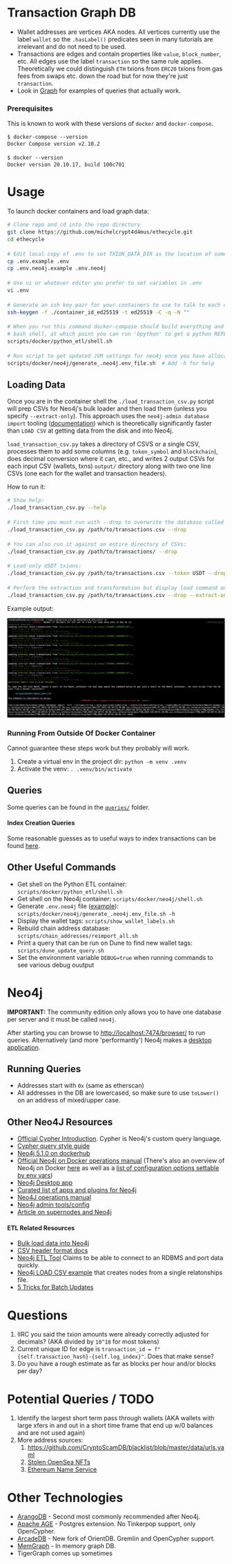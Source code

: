 # Transaction Graph DB
* Wallet addresses are vertices AKA nodes. All vertices currently use the label `wallet` so the `.hasLabel()` predicates seen in many tutorials are irrelevant and do not need to be used.
* Transactions are edges and contain properties like `value`, `block_number`, etc. All edges use the label `transaction` so the same rule applies. Theoretically we could distinguish `ETH` txions from `ERC20` txions from gas fees from swaps etc. down the road but for now they're just `transaction`.
* Look in [Graph](ethecycle/graph.py) for examples of queries that actually work.

### Prerequisites
This is known to work with these versions of `docker` and `docker-compose`.

```
$ docker-compose --version
Docker Compose version v2.10.2

$ docker --version
Docker version 20.10.17, build 100c701
```

# Usage
To launch docker containers and load graph data:

```bash
# Clone repo and cd into the repo directory
git clone https://github.com/michelcrypt4d4mus/ethecycle.git
cd ethecycle

# Edit local copy of .env to set TXION_DATA_DIR as the location of some txion CSVs
cp .env.example .env
cp .env.neo4j.example .env.neo4j

# Use vi or whatever editor you prefer to set variables in .env
vi .env

# Generate an ssh key pair for your containers to use to talk to each other:
ssh-keygen -f ./container_id_ed25519 -t ed25519 -C -q -N ""

# When you run this command docker-compose should build everything and leave you in a
# bash shell, at which point you can run 'bpython' to get a python REPL etc.
scripts/docker/python_etl/shell.sh

# Run script to get updated JVM settings for neo4j once you have allocated docker memory:
scripts/docker/neo4j/generate_.neo4j.env_file.sh  # Add -h for help
```

## Loading Data
Once you are in the container shell the `./load_transaction_csv.py` script will prep CSVs for Neo4j's bulk loader and then load them (unless you specify `--extract-only`). This approach uses the `neo4j-admin database import` tooling ([documentation](https://neo4j.com/docs/operations-manual/current/tools/neo4j-admin/neo4j-admin-import/)) which is theoretically significantly faster than `LOAD CSV` at getting data from the disk and into Neo4j.

`load_transaction_csv.py` takes a directory of CSVS or a single CSV, processes them to add some columns (e.g. `token_symbol` and `blockchain`), does decimal conversion where it can, etc., and writes 2 output CSVs for each input CSV (wallets, txns) `output/` directory along with two one line CSVs (one each for the wallet and transaction headers).

How to run it:
```bash
# Show help:
./load_transaction_csv.py --help

# First time you must run with --drop to overwrite the database called 'neo4j' (community edition limitation):
./load_transaction_csv.py /path/to/transactions.csv --drop

# You can also run it against an entire directory of CSVs:
./load_transaction_csv.py /path/to/transactions/ --drop

# Load only USDT txions:
./load_transaction_csv.py /path/to/transactions.csv --token USDT --drop

# Perform the extraction and transformation but display load command on screen rather than actually execute it:
./load_transaction_csv.py /path/to/transactions.csv --drop --extract-only
```

Example output:

![](doc/loader_output.png)

### Running From Outside Of Docker Container
Cannot guarantee these steps work but they probably will work.

1. Create a virtual env in the project dir: `python -m venv .venv`
1. Activate the venv: `. .venv/bin/activate`

## Queries
Some queries can be found in the [`queries/`](queries/) folder.

#### Index Creation Queries
Some reasonable guesses as to useful ways to index transactions can be found [here](queries/indexes.cql).

## Other Useful Commands
* Get shell on the Python ETL container: `scripts/docker/python_etl/shell.sh`
* Get shell on the Neo4j container: `scripts/docker/neo4j/shell.sh`
* Generate `.env.neo4j` file ([example](.env.neo4j.example)): `scripts/docker/neo4j/generate_.neo4j.env_file.sh -h`
* Display the wallet tags: `scripts/show_wallet_labels.sh`
* Rebuild chain address database: `scripts/chain_addresses/reimport_all.sh`
* Print a query that can be run on Dune to find new wallet tags: `scripts/dune_update_query.sh`
* Set the environment variable `DEBUG=true` when running commands to see various debug ouutput


# Neo4j
**IMPORTANT:** The community edition only allows you to have one database per server and it must be called `neo4j`.

After starting you can browse to [http://localhost:7474/browser/](http://localhost:7474/browser/) to run queries. Alternatively (and more 'performantly') Neo4j makes a [desktop application](https://neo4j.com/download/).

## Running Queries
* Addresses start with `0x` (same as etherscan)
* All addresses in the DB are lowercased, so make sure to use `toLower()` on an address of mixed/upper case.


## Other Neo4J Resources
* [Official Cypher Introduction](https://neo4j.com/docs/getting-started/current/cypher-intro/). Cypher is Neo4j's custom query language.
* [Cypher query style guide](https://s3.amazonaws.com/artifacts.opencypher.org/M20/docs/style-guide.pdf)
* [Neo4j 5.1.0 on dockerhub](https://hub.docker.com/layers/library/neo4j/5.1.0-community/images/sha256-09fe15433bc437a85d07f4b6e832ce2e751117725f5394eb8df5fe642707133f?context=explore)
* [Official Neo4j on Docker operations manual](https://neo4j.com/docs/operations-manual/current/docker/) (There's also an overview of Neo4j on Docker [here](https://neo4j.com/developer/docker-run-neo4j/) as well as a [list of configuration options settable by env vars](https://neo4j.com/docs/operations-manual/current/docker/ref-settings/))
* [Neo4j Desktop app](https://neo4j.com/developer/neo4j-desktop/)
* [Curated list of apps and plugins for Neo4j](https://install.graphapp.io)
* [Neo4J operations manual](https://neo4j.com/docs/operations-manual/current/)
* [Neo4j admin tools/config](https://neo4j.com/docs/operations-manual/current/tools/neo4j-admin/)
* [Article on supernodes and Neo4j](https://medium.com/neo4j/graph-modeling-all-about-super-nodes-d6ad7e11015b)

#### ETL Related Resources
* [Bulk load data into Neo4j](https://neo4j.com/docs/operations-manual/current/tools/neo4j-admin/neo4j-admin-import/)
* [CSV header format docs](https://neo4j.com/docs/operations-manual/current/tools/neo4j-admin/neo4j-admin-import/#import-tool-header-format)
* [Neo4j ETL Tool](https://neo4j.com/developer/neo4j-etl/) Claims to be able to connect to an RDBMS and port data quickly.
* [Neo4j LOAD CSV example](https://neo4j.com/blog/neo4j-call-detail-records-analytics/) that creates nodes from a single relatonships file.
* [5 Tricks for Batch Updates](https://medium.com/neo4j/5-tips-tricks-for-fast-batched-updates-of-graph-structures-with-neo4j-and-cypher-73c7f693c8cc)


# Questions
1. IIRC you said the txion amounts were already correctly adjusted for decimals?  (AKA divided by `10^18` for most tokens)
1. Current unique ID for edge is `transaction_id = f"{self.transaction_hash}-{self.log_index}"`. Does that make sense?
1. Do you have a rough estimate as far as blocks per hour and/or blocks per day?


# Potential Queries / TODO
1. Identify the largest short term pass through wallets (AKA wallets with large xfers in and out in a short time frame that end up w/0 balances and are not used again)
1. More address sources:
   1. https://github.com/CryptoScamDB/blacklist/blob/master/data/urls.yaml
   1. [Stolen OpenSea NFTs](https://dune.com/beetle/opensea-stolen-assets-top-pfp-collections)
   1. [Ethereum Name Service](https://docs.ens.domains/dapp-developer-guide/resolving-names)


# Other Technologies
* [ArangoDB](https://www.arangodb.com/) - Second most commonly recommended after Neo4j.
* [Apache AGE](https://age.apache.org) - Postgres extension. No Tinkerpop support, only OpenCypher.
* [ArcadeDB](https://arcadedb.com) - New fork of OrientDB. Gremlin and OpenCypher support.
* [MemGraph](https://memgraph.com) - In memory graph DB.
* TigerGraph comes up sometimes

